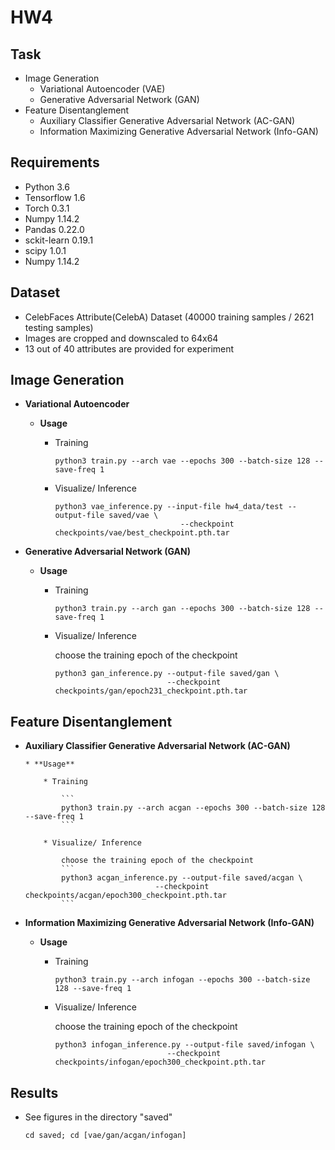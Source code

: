 # HW4

<!-- /code_chunk_output -->

## Task
  * Image Generation
    * Variational Autoencoder (VAE)
    * Generative Adversarial Network (GAN)
  * Feature Disentanglement
    * Auxiliary Classifier Generative Adversarial Network (AC-GAN)
    * Information Maximizing Generative Adversarial Network (Info-GAN) 

## Requirements
  * Python 3.6
  * Tensorflow 1.6
  * Torch 0.3.1
  * Numpy 1.14.2
  * Pandas 0.22.0
  * sckit-learn 0.19.1
  * scipy 1.0.1
  * Numpy 1.14.2

## Dataset
   * CelebFaces Attribute(CelebA) Dataset (40000 training samples / 2621 testing samples)
   * Images are cropped and downscaled to 64x64 
   * 13 out of 40 attributes are provided for experiment

## Image Generation
  * **Variational Autoencoder**
    
    * **Usage**
    
        * Training
            
            ```
            python3 train.py --arch vae --epochs 300 --batch-size 128 --save-freq 1
            ```
            
        * Visualize/ Inference
        
            ```
            python3 vae_inference.py --input-file hw4_data/test --output-file saved/vae \
                                        --checkpoint checkpoints/vae/best_checkpoint.pth.tar
            ```
  
  * **Generative Adversarial Network (GAN)**
    
    * **Usage**
    
        * Training
    
            ```
            python3 train.py --arch gan --epochs 300 --batch-size 128 --save-freq 1
            ```
        
        * Visualize/ Inference
            
            choose the training epoch of the checkpoint
            ```
            python3 gan_inference.py --output-file saved/gan \
                                     --checkpoint checkpoints/gan/epoch231_checkpoint.pth.tar
            ```
    

## Feature Disentanglement

  *	**Auxiliary Classifier Generative Adversarial Network (AC-GAN)**
    
        * **Usage**
    
            * Training
    
                ```
                python3 train.py --arch acgan --epochs 300 --batch-size 128 --save-freq 1
                ```
        
            * Visualize/ Inference
            
                choose the training epoch of the checkpoint
                ```
                python3 acgan_inference.py --output-file saved/acgan \
                                     --checkpoint checkpoints/acgan/epoch300_checkpoint.pth.tar
                ```

  * **Information Maximizing Generative Adversarial Network (Info-GAN)**
    
      * **Usage**
    
          * Training
    
            ```
            python3 train.py --arch infogan --epochs 300 --batch-size 128 --save-freq 1
            ```
        
          * Visualize/ Inference
            
            choose the training epoch of the checkpoint
            ```
            python3 infogan_inference.py --output-file saved/infogan \
                                     --checkpoint checkpoints/infogan/epoch300_checkpoint.pth.tar
            ```

## Results
   * See figures in the directory "saved"
       ```
       cd saved; cd [vae/gan/acgan/infogan]
       ```
    
    
